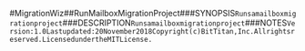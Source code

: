 #MigrationWiz##RunMailboxMigrationProject###SYNOPSIS```Runsamailboxmigrationproject```###DESCRIPTION```Runsamailboxmigrationproject```###NOTES```Version:1.0Lastupdated:20November2018Copyright(c)BitTitan,Inc.Allrightsreserved.LicensedundertheMITLicense.```
